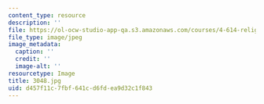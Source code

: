 ```yaml
---
content_type: resource
description: ''
file: https://ol-ocw-studio-app-qa.s3.amazonaws.com/courses/4-614-religious-architecture-and-islamic-cultures-fall-2002/d457f11c7fbf641cd6fdea9d32c1f843_3048.jpg
file_type: image/jpeg
image_metadata:
  caption: ''
  credit: ''
  image-alt: ''
resourcetype: Image
title: 3048.jpg
uid: d457f11c-7fbf-641c-d6fd-ea9d32c1f843
---
```

